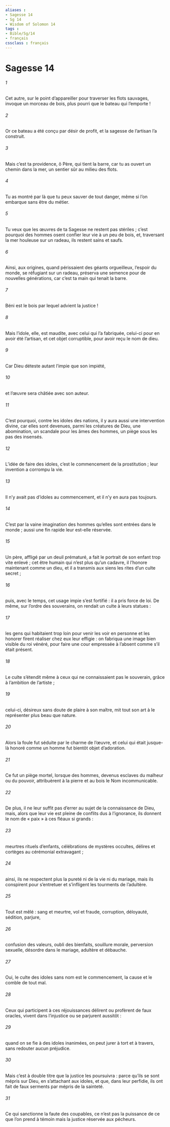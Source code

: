 ```yaml
---
aliases : 
- Sagesse 14
- Sg 14
- Wisdom of Solomon 14
tags : 
- Bible/Sg/14
- français
cssclass : français
---
```


# Sagesse 14

###### 1
Cet autre, sur le point d’appareiller
pour traverser les flots sauvages,
invoque un morceau de bois,
plus pourri que le bateau qui l’emporte !
###### 2
Or ce bateau a été conçu par désir de profit,
et la sagesse de l’artisan l’a construit.
###### 3
Mais c’est ta providence, ô Père, qui tient la barre,
car tu as ouvert un chemin dans la mer,
un sentier sûr au milieu des flots.
###### 4
Tu as montré par là que tu peux sauver de tout danger,
même si l’on embarque sans être du métier.
###### 5
Tu veux que les œuvres de ta Sagesse ne restent pas stériles ;
c’est pourquoi des hommes osent confier leur vie à un peu de bois,
et, traversant la mer houleuse sur un radeau,
ils restent sains et saufs.
###### 6
Ainsi, aux origines, quand périssaient des géants orgueilleux,
l’espoir du monde, se réfugiant sur un radeau,
préserva une semence pour de nouvelles générations,
car c’est ta main qui tenait la barre.
###### 7
Béni est le bois par lequel advient la justice !
###### 8
Mais l’idole, elle, est maudite, avec celui qui l’a fabriquée,
celui-ci pour en avoir été l’artisan,
et cet objet corruptible, pour avoir reçu le nom de dieu.
###### 9
Car Dieu déteste autant l’impie que son impiété,
###### 10
et l’œuvre sera châtiée avec son auteur.
###### 11
C’est pourquoi, contre les idoles des nations,
il y aura aussi une intervention divine,
car elles sont devenues, parmi les créatures de Dieu, une abomination,
un scandale pour les âmes des hommes,
un piège sous les pas des insensés.
###### 12
L’idée de faire des idoles, c’est le commencement de la prostitution ;
leur invention a corrompu la vie.
###### 13
Il n’y avait pas d’idoles au commencement,
et il n’y en aura pas toujours.
###### 14
C’est par la vaine imagination des hommes
qu’elles sont entrées dans le monde ;
aussi une fin rapide leur est-elle réservée.
###### 15
Un père, affligé par un deuil prématuré,
a fait le portrait de son enfant trop vite enlevé ;
cet être humain qui n’est plus qu’un cadavre,
il l’honore maintenant comme un dieu,
et il a transmis aux siens les rites d’un culte secret ;
###### 16
puis, avec le temps, cet usage impie s’est fortifié :
il a pris force de loi.
De même, sur l’ordre des souverains,
on rendait un culte à leurs statues :
###### 17
les gens qui habitaient trop loin
pour venir les voir en personne et les honorer
firent réaliser chez eux leur effigie :
on fabriqua une image bien visible du roi vénéré,
pour faire une cour empressée à l’absent comme s’il était présent.
###### 18
Le culte s’étendit même
à ceux qui ne connaissaient pas le souverain,
grâce à l’ambition de l’artiste ;
###### 19
celui-ci, désireux sans doute de plaire à son maître,
mit tout son art à le représenter plus beau que nature.
###### 20
Alors la foule fut séduite par le charme de l’œuvre,
et celui qui était jusque-là honoré comme un homme
fut bientôt objet d’adoration.
###### 21
Ce fut un piège mortel,
lorsque des hommes, devenus esclaves du malheur ou du pouvoir,
attribuèrent à la pierre et au bois le Nom incommunicable.
###### 22
De plus, il ne leur suffit pas d’errer
au sujet de la connaissance de Dieu,
mais, alors que leur vie est pleine de conflits dus à l’ignorance,
ils donnent le nom de « paix » à ces fléaux si grands :
###### 23
meurtres rituels d’enfants, célébrations de mystères occultes,
délires et cortèges au cérémonial extravagant ;
###### 24
ainsi, ils ne respectent plus la pureté ni de la vie ni du mariage,
mais ils conspirent pour s’entretuer
et s’infligent les tourments de l’adultère.
###### 25
Tout est mêlé : sang et meurtre, vol et fraude,
corruption, déloyauté, sédition, parjure,
###### 26
confusion des valeurs, oubli des bienfaits,
souillure morale, perversion sexuelle,
désordre dans le mariage, adultère et débauche.
###### 27
Oui, le culte des idoles sans nom
est le commencement, la cause et le comble de tout mal.
###### 28
Ceux qui participent à ces réjouissances
délirent ou profèrent de faux oracles,
vivent dans l’injustice ou se parjurent aussitôt :
###### 29
quand on se fie à des idoles inanimées,
on peut jurer à tort et à travers, sans redouter aucun préjudice.
###### 30
Mais c’est à double titre que la justice les poursuivra :
parce qu’ils se sont mépris sur Dieu,
en s’attachant aux idoles,
et que, dans leur perfidie, ils ont fait de faux serments
par mépris de la sainteté.
###### 31
Ce qui sanctionne la faute des coupables,
ce n’est pas la puissance de ce que l’on prend à témoin
mais la justice réservée aux pécheurs.
